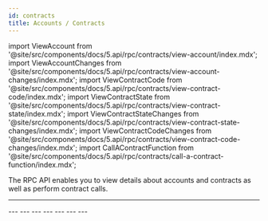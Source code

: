 ```yaml
---
id: contracts
title: Accounts / Contracts
---
```


import ViewAccount from '@site/src/components/docs/5.api/rpc/contracts/view-account/index.mdx';
import ViewAccountChanges from '@site/src/components/docs/5.api/rpc/contracts/view-account-changes/index.mdx';
import ViewContractCode from '@site/src/components/docs/5.api/rpc/contracts/view-contract-code/index.mdx';
import ViewContractState from '@site/src/components/docs/5.api/rpc/contracts/view-contract-state/index.mdx';
import ViewContractStateChanges from '@site/src/components/docs/5.api/rpc/contracts/view-contract-state-changes/index.mdx';
import ViewContractCodeChanges from '@site/src/components/docs/5.api/rpc/contracts/view-contract-code-changes/index.mdx';
import CallAContractFunction from '@site/src/components/docs/5.api/rpc/contracts/call-a-contract-function/index.mdx';

The RPC API enables you to view details about accounts and contracts as well as perform contract calls.

---
<ViewAccount />
---
<ViewAccountChanges />
---
<ViewContractCode />
---
<ViewContractState />
---
<ViewContractStateChanges />
---
<ViewContractCodeChanges />
---
<CallAContractFunction />
---
